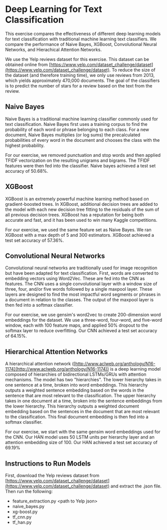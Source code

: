 # Deep Learning for Text Classification

This exercise compares the effectiveness of different deep learning models
for text classification with traditional machine learning text classifiers.
We compare the performance of Naive Bayes, XGBoost, Convolutional Neural
Networks, and Hierachical Attention Networks.

We use the Yelp reviews dataset for this exercise. This dataset can be obtained
online from [https://www.yelp.com/dataset_challenge/dataset](https://www.yelp.com/dataset_challenge/dataset). 
To reduce the size of the dataset (and therefore training time), we only use reviews from 2013, 
which yields approximately 470,000 documents. The goal of the classifiers is to 
predict the number of stars for a review based on the text from the review.

## Naive Bayes

Naive Bayes is a traditional machine learning classifier commonly used for text
classification. Naive Bayes first uses a training corpus to find the probability
of each word or phrase belonging to each class. For a new document, Naive Bayes multiplies
(or log sums) the precalculated probabilities of every word in the document and chooses
the class with the highest probability.

For our exercise, we removed punctuation and stop words and then applied TFIDF
vectorization on the resulting unigrams and bigrams. The TFIDF features were then
fed into the classifier. Naive bayes achieved a test set accuracy of 50.68%.

## XGBoost

XGBoost is an extremely powerful machine learning method based on gradient-boosted
trees. In XGBoost, additional decision trees are added to the model with each
new decision tree fitting to the residuals of the sum of all previous decision
trees. XGBoost has a reputation for being both accurate and fast, and it has been
used to win many Kaggle competitions.

For our exercise, we used the same feature set as Naive Bayes. We ran XGBoost with
a max depth of 5 and 300 estimators. XGBoost achieved a test set accuracy of 57.36%.

## Convolutional Neural Networks

Convolutional neural networks are traditionally used for image recognition but
have been adapted for text classification. First, words are converted to embedding
vectors using Word2Vec. These are fed into the CNN as features. The CNN uses a single
convolutional layer with a window size of three, four, and/or five words followed
by a single maxpool layer. These layers are designed to find the most impactful word
segments or phrases in a document in relation to the classes. The output of the maxpool
layer is then fed into a softmax classifier.

For our exercise, we use gensim's word2vec to create 200-dimension word embeddings
for the dataset. We use a three-word, four-word, and five-word window, each with
100 feature maps, and applied 50% dropout to the softmax layer to reduce overfitting.
Our CNN achieved a test set accuracy of 64.15%.

## Hierarchical Attention Networks

A hierarchical attention network ([http://www.aclweb.org/anthology/N16-1174](http://www.aclweb.org/anthology/N16-1174)) 
is a deep learning model composed of hierarchies of bidirectional LSTMs/GRUs with attention
mechanisms. The model has two "hierarchies". The lower hierarchy takes in one
sentence at a time, broken into word embeddings. This hierarchy outputs a
weighted sentence embedding based on the words in the sentence that are most 
relevant to the classification. The upper hierarchy takes in one document at a
time, broken into the sentence embeddings from the lower hierarchy. This hierarchy
outputs a weighted document embedding based on the sentences in the document that
are most relevant to the classification. This final document embedding is then
fed into a softmax classifier.

For our exercise, we start with the same gensim word embeddings used for the CNN. Our HAN model
uses 50 LSTM units per hierarchy layer and an attention embedding size of 100.
Our HAN achieved a test set accuracy of 69.19%

## Instructions to Run Models

First, download the Yelp reviews dataset from [https://www.yelp.com/dataset_challenge/dataset](https://www.yelp.com/dataset_challenge/dataset)
and extract the .json file. Then run the following:

 - feature_extraction.py \<path to Yelp json\>
 - naive_bayes.py
 - xg-boost.py
 - tf_cnn.py
 - tf_han.py
